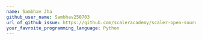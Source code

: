 ```yaml
---
name: Sambhav Jha
github_user_name: Sambhav250703
url_of_github_issue: https://github.com/scaleracademy/scaler-open-source-september-challenge/issues/277
your_favroite_programming_language: Python
---
```

